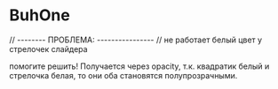 # BuhOne

// -------- ПРОБЛЕМА: ----------------
// не работает белый цвет у стрелочек слайдера

помогите решить! Получается через opacity, т.к. квадратик белый и стрелочка белая, то они оба становятся полупрозрачными.

